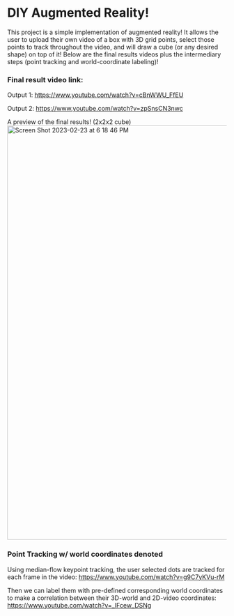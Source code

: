 # DIY Augmented Reality!
This project is a simple implementation of augmented reality! It allows the user to upload their own video of a box with 3D grid points, select those points to track throughout the video, and will draw a cube (or any desired shape) on top of it! Below are the final results videos plus the intermediary steps (point tracking and world-coordinate labeling)!

### Final result video link:

Output 1:
https://www.youtube.com/watch?v=cBnWWU_FfEU

Output 2:
https://www.youtube.com/watch?v=zpSnsCN3nwc

A preview of the final results! (2x2x2 cube)
<img width="951" alt="Screen Shot 2023-02-23 at 6 18 46 PM" src="https://user-images.githubusercontent.com/53490165/220842033-a36d6d4d-e66c-4746-8c2e-b66d3c41c421.png">

### Point Tracking w/ world coordinates denoted

Using median-flow keypoint tracking, the user selected dots are tracked for each frame in the video:
https://www.youtube.com/watch?v=g9C7yKVu-rM

Then we can label them with pre-defined corresponding world coordinates to make a correlation between their 3D-world and 2D-video coordinates:
https://www.youtube.com/watch?v=_lFcew_DSNg
